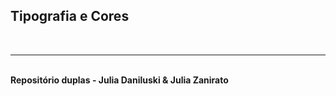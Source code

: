 ## Tipografia e Cores
<br>
<hr>
<br>
<strong>Repositório duplas - Julia Daniluski & Julia Zanirato</strong>
